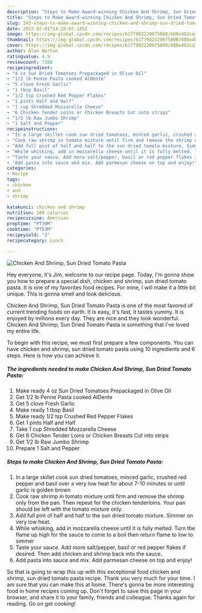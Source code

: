 ```yaml
---
description: "Steps to Make Award-winning Chicken And Shrimp, Sun Dried Tomato Pasta"
title: "Steps to Make Award-winning Chicken And Shrimp, Sun Dried Tomato Pasta"
slug: 243-steps-to-make-award-winning-chicken-and-shrimp-sun-dried-tomato-pasta
date: 2022-02-01T14:28:07.145Z
image: https://img-global.cpcdn.com/recipes/6177982220075008/680x482cq70/chicken-and-shrimp-sun-dried-tomato-pasta-recipe-main-photo.jpg
thumbnail: https://img-global.cpcdn.com/recipes/6177982220075008/680x482cq70/chicken-and-shrimp-sun-dried-tomato-pasta-recipe-main-photo.jpg
cover: https://img-global.cpcdn.com/recipes/6177982220075008/680x482cq70/chicken-and-shrimp-sun-dried-tomato-pasta-recipe-main-photo.jpg
author: Alan Norton
ratingvalue: 4.9
reviewcount: 7380
recipeingredient:
- "4 oz Sun Dried Tomatoes Prepackaged in Olive Oil"
- "1/2 lb Penne Pasta cooked AlDente"
- "5 clove Fresh Garlic"
- "1 tbsp Basil"
- "1/2 tsp Crushed Red Pepper Flakes"
- "1 pints Half and Half"
- "1 cup Shredded Mozzarella Cheese"
- "6 Chicken Tender Loins or Chicken Breasts Cut into strips"
- "1/2 lb Raw Jumbo Shrimp"
- "1 Salt and Pepper"
recipeinstructions:
- "In a large skillet cook sun dried tomatoes, minced garlic, crushed red pepper and basil over a very low heat for about 7-10 minutes or until garlic is golden brown"
- "Cook raw shrimp in tomato mixture until firm and remove the shrimp only from the pan. Then repeat for the chicken tenderloins. Your pan should be left with the tomato mixture only."
- "Add full pint of half and half to the sun dried tomato mixture. Simmer on very low heat."
- "While whisking, add in mozzarella cheese until it is fully melted. Turn the flame up high for the sauce to come to a boil then return flame to low to simmer"
- "Taste your sauce. Add more salt/pepper, basil or red pepper flakes if desired. Then add chicken and shrimp back into the sauce."
- "Add pasta into sauce and mix. Add parmesan cheese on top and enjoy!"
categories:
- Recipe
tags:
- chicken
- and
- shrimp

katakunci: chicken and shrimp 
nutrition: 180 calories
recipecuisine: American
preptime: "PT39M"
cooktime: "PT53M"
recipeyield: "3"
recipecategory: Lunch

---
```



![Chicken And Shrimp, Sun Dried Tomato Pasta](https://img-global.cpcdn.com/recipes/6177982220075008/680x482cq70/chicken-and-shrimp-sun-dried-tomato-pasta-recipe-main-photo.jpg)

Hey everyone, it's Jim, welcome to our recipe page. Today, I'm gonna show you how to prepare a special dish, chicken and shrimp, sun dried tomato pasta. It is one of my favorites food recipes. For mine, I will make it a little bit unique. This is gonna smell and look delicious.

Chicken And Shrimp, Sun Dried Tomato Pasta is one of the most favored of current trending foods on earth. It is easy, it's fast, it tastes yummy. It is enjoyed by millions every day. They are nice and they look wonderful. Chicken And Shrimp, Sun Dried Tomato Pasta is something that I've loved my entire life.




To begin with this recipe, we must first prepare a few components. You can have chicken and shrimp, sun dried tomato pasta using 10 ingredients and 6 steps. Here is how you can achieve it.

<!--inarticleads1-->

##### The ingredients needed to make Chicken And Shrimp, Sun Dried Tomato Pasta:

1. Make ready 4 oz Sun Dried Tomatoes Prepackaged in Olive Oil
1. Get 1/2 lb Penne Pasta cooked AlDente
1. Get 5 clove Fresh Garlic
1. Make ready 1 tbsp Basil
1. Make ready 1/2 tsp Crushed Red Pepper Flakes
1. Get 1 pints Half and Half
1. Take 1 cup Shredded Mozzarella Cheese
1. Get 6 Chicken Tender Loins or Chicken Breasts Cut into strips
1. Get 1/2 lb Raw Jumbo Shrimp
1. Prepare 1 Salt and Pepper




<!--inarticleads2-->

##### Steps to make Chicken And Shrimp, Sun Dried Tomato Pasta:

1. In a large skillet cook sun dried tomatoes, minced garlic, crushed red pepper and basil over a very low heat for about 7-10 minutes or until garlic is golden brown
1. Cook raw shrimp in tomato mixture until firm and remove the shrimp only from the pan. Then repeat for the chicken tenderloins. Your pan should be left with the tomato mixture only.
1. Add full pint of half and half to the sun dried tomato mixture. Simmer on very low heat.
1. While whisking, add in mozzarella cheese until it is fully melted. Turn the flame up high for the sauce to come to a boil then return flame to low to simmer
1. Taste your sauce. Add more salt/pepper, basil or red pepper flakes if desired. Then add chicken and shrimp back into the sauce.
1. Add pasta into sauce and mix. Add parmesan cheese on top and enjoy!




So that is going to wrap this up with this exceptional food chicken and shrimp, sun dried tomato pasta recipe. Thank you very much for your time. I am sure that you can make this at home. There's gonna be more interesting food in home recipes coming up. Don't forget to save this page in your browser, and share it to your family, friends and colleague. Thanks again for reading. Go on get cooking!
